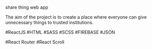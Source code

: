 share thing web app

The aim of the project is to create a place where everyone can give unnecessary things to trusted institutions. 

#ReactJS
#HTML
#SASS
#SCSS
#FIREBASE
#JSON

#React Router
#React Scroll

